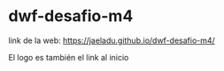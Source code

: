 # dwf-desafio-m4

link de la web: https://jaeladu.github.io/dwf-desafio-m4/

El logo es también el link al inicio
